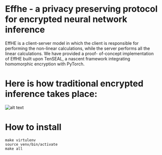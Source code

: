 # Effhe - a privacy preserving protocol for encrypted neural network inference

EffHE is a client-server model in which the client is responsible for performing the non-linear calculations, while the server performs all the linear calculations. We have provided a proof- of-concept implementation of EffHE built upon TenSEAL, a nascent framework integrating homomorphic encryption with PyTorch.

# Here is how traditional encrypted inference takes place: 
![alt text](https://github.com/ketanjog/effhe/tree/main/etc/server_model.png?raw=True)


# How to install
```
make virtulenv
source venv/bin/activate
make all
```
